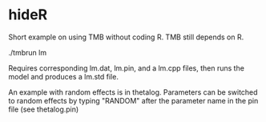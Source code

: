 # hideR
Short example on using TMB without coding R. TMB still depends on R. 

./tmbrun lm

Requires corresponding lm.dat, lm.pin, and a lm.cpp files, then runs the model and produces a lm.std file. 

An example with random effects is in thetalog. Parameters can be switched to random effects by typing "RANDOM" after the parameter name in the pin file (see thetalog.pin)

